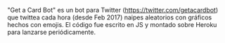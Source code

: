 "Get a Card Bot" es un bot para Twitter (https://twitter.com/getacardbot) que twittea cada hora (desde Feb 2017) naipes aleatorios con gráficos hechos con emojis. El código fue escrito en JS y montado sobre Heroku para lanzarse periódicamente.
